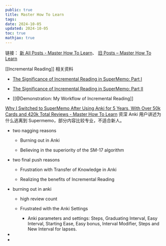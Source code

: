 ```yaml
---
public: true
title: Master How To Learn
tags:
date: 2024-10-05
updated: 2024-10-05
toc: true
mathjax: true
---
```




链接： [新 All Posts - Master How To Learn](https://www.masterhowtolearn.com/posts/)、 [旧 Posts – Master How To Learn](https://masterhowtolearn.wordpress.com/posts/)

[[Incremental Reading]] 相关资料

  + [The Significance of Incremental Reading in SuperMemo: Part I](https://www.masterhowtolearn.com/2018-10-30-the-significance-of-incremental-reading-part-i/)

  + [The Significance of Incremental Reading in SuperMemo: Part II](https://www.masterhowtolearn.com/2018-10-30-the-significance-of-incremental-reading-part-ii/)

  + [[@Demonstration: My Workflow of Incremental Reading]]

[Why I Switched to SuperMemo After Using Anki for 5 Years, With Over 50k Cards and 420k Total Reviews - Master How To Learn](https://www.masterhowtolearn.com/2018-10-28-why-i-switched-to-supermemo/) 资深 Anki 用户讲述为什么逃离到 Supermemo，部分内容比较专业，不适合新人。

  + two nagging reasons

    + Burning out in Anki

    + Believing in the superiority of the SM-17 algorithm

  + two final push reasons

    + Frustration with Transfer of Knowledge in Anki

    + Realizing the benefits of Incremental Reading

  + burning out in anki

    + high review count

    + Frustrated with the Anki Settings

      + Anki parameters and settings: Steps, Graduating Interval, Easy Interval, Starting Ease, Easy bonus, Interval Modifier, Steps and New Interval for lapses.



  + 

  + 


